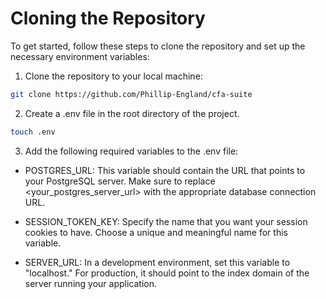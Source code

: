 # Cloning the Repository
To get started, follow these steps to clone the repository and set up the necessary environment variables:

1. Clone the repository to your local machine:

```bash
git clone https://github.com/Phillip-England/cfa-suite
```

2. Create a .env file in the root directory of the project.

```bash
touch .env
```

3. Add the following required variables to the .env file:

- POSTGRES_URL: This variable should contain the URL that points to your PostgreSQL server. Make sure to replace <your_postgres_server_url> with the appropriate database connection URL.

- SESSION_TOKEN_KEY: Specify the name that you want your session cookies to have. Choose a unique and meaningful name for this variable.

- SERVER_URL: In a development environment, set this variable to "localhost." For production, it should point to the index domain of the server running your application.